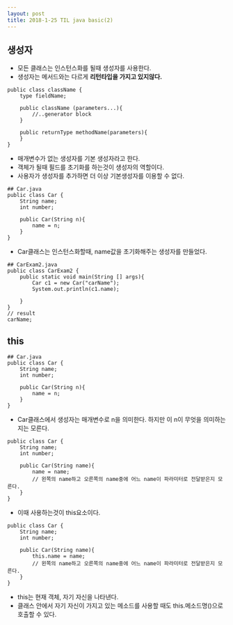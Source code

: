 ```yaml
---
layout: post
title: 2018-1-25 TIL java basic(2)
---
```


## 생성자

- 모든 클래스는 인스턴스화를 될때 생성자를 사용한다.
- 생성자는 메서드와는 다르게 **리턴타입을 가지고 있지않다.**

```
public class className {
	type fieldName;

    public className (parameters...){
    	//..generator block
    }

    public returnType methodName(parameters){
    }
}
```
- 매개변수가 없는 생성자를 기본 생성자라고 한다.
- 객체가 될때 필드를 초기화를 하는것이 생성자의 역할이다.
- 사용자가 생성자를 추가하면 더 이상 기본생성자를 이용할 수 없다.


```
## Car.java
public class Car {
    String name;
    int number;

    public Car(String n){
        name = n;
    }
}

```
- Car클래스는 인스턴스화할때, name값을 초기화해주는 생성자를 만들었다.

```
## CarExam2.java
public class CarExam2 {
    public static void main(String [] args){
        Car c1 = new Car("carName");
        System.out.println(c1.name);

    }
}
// result
carName;
```

## this

```
## Car.java
public class Car {
    String name;
    int number;

    public Car(String n){
        name = n;
    }
}

```
- Car클래스에서 생성자는 매개변수로 n을 의미한다. 하지만 이 n이 무엇을 의미하는지는 모른다.
```
public class Car {
    String name;
    int number;

    public Car(String name){
        name = name;
        // 왼쪽의 name하고 오른쪽의 name중에 어느 name이 파라미터로 전달받은지 모른다.
    }
}
```
- 이때 사용하는것이 this요소이다.

```
public class Car {
    String name;
    int number;

    public Car(String name){
        this.name = name;
        // 왼쪽의 name하고 오른쪽의 name중에 어느 name이 파라미터로 전달받은지 모른다.
    }
}
```
- this는 현재 객체, 자기 자신을 나타낸다.
- 클래스 안에서 자기 자신이 가지고 있는 메소드를 사용할 때도 this.메소드명()으로 호출할 수 있다.
